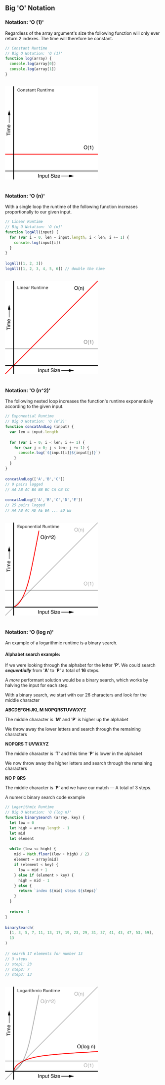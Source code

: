 ## Big 'O' Notation

### Notation: 'O (1)'

Regardless of the array argument's size the following function will only ever return 2 indexes. The time will therefore be constant.

```js
// Constant Runtime
// Big O Notation: 'O (1)'
function log(array) {
  console.log(array[0])
  console.log(array[1])
}
```
<br>
<img
  src='../images/constant-runtime.png'
  alt='constant runtime graph'
  width='300'
/>
<br><br>

### Notation: 'O (n)'

With a single loop the runtime of the following function increases proportionally to our given input.

```js
// Linear Runtime
// Big O Notation: 'O (n)'
function logAll(input) {
  for (var i = 0, len = input.length; i < len; i += 1) {
    console.log(input[i])
  }
}

logAll([1, 2, 3])
logAll([1, 2, 3, 4, 5, 6]) // double the time
```
<br>
<img
  src='../images/linear-runtime.png'
  alt='linear runtime graph'
  width='300'
/>
<br><br>

### Notation: 'O (n^2)'

The following nested loop increases the function's runtime exponentially according to the given input.

```js
// Exponential Runtime
// Big O Notation: 'O (n^2)'
function concatAndLog (input) {
  var len = input.length

  for (var i = 0; i < len; i += 1) {
    for (var j = 0; j < len; j += 1) {
      console.log(`${input[i]}${input[j]}`)
    }
  }
}

concatAndLog(['A','B','C'])
// 9 pairs logged
// AA AB AC BA BB BC CA CB CC

concatAndLog(['A','B','C','D','E'])
// 25 pairs logged
// AA AB AC AD AE BA ... ED EE
```
<br>
<img
  src='../images/exponential-runtime.png'
  alt='exponential runtime graph'
  width='300'
/>
<br><br>

### Notation: 'O (log n)'

An example of a logarithmic runtime is a binary search.

#### Alphabet search example:

If we were looking through the alphabet for the letter '**P**'. We could search ***sequentially*** from '**A**' to '**P**' a total of **16** steps.

A *more* performant solution would be a binary search, which works by halving the input for each step.

With a binary search, we start with our 26 characters and look for the middle character

**ABCDEFGHIJKL M NOPQRSTUVWXYZ**

The middle character is '**M**' and '**P**' is higher up the alphabet

We throw away the lower letters and search through the remaining characters

**NOPQRS T UVWXYZ**

The middle character is '**T**' and this time '**P**' is lower in the alphabet

We now throw away the higher letters and search through the remaining characters

**NO P QRS**

The middle character is '**P**' and we have our match — A total of 3 steps.

A numeric binary search code example

```js
// Logarithmic Runtime
// Big O Notation: 'O (log n)'
function binarySearch (array, key) {
  let low = 0
  let high = array.length - 1
  let mid
  let element

  while (low <= high) {
    mid = Math.floor((low + high) / 2)
    element = array[mid]
    if (element < key) {
      low = mid + 1
    } else if (element > key) {
      high = mid - 1
    } else {
      return `index ${mid} steps ${steps}`
    }
  }

  return -1
}

binarySearch(
  [1, 3, 5, 7, 11, 13, 17, 19, 23, 29, 31, 37, 41, 43, 47, 53, 59],
  13
)

// search 17 elements for number 13
// 3 steps
// step1: 23
// step2: 7
// step3: 13

```
<br>
<img
  src='../images/logarithmic-runtime.png'
  alt='logarithmic runtime graph'
  width='300'
/>

